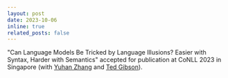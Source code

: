```yaml
---
layout: post
date: 2023-10-06
inline: true
related_posts: false
---
```


"Can Language Models Be Tricked by Language Illusions? Easier with Syntax,
Harder with Semantics" accepted for publication at CoNLL 2023 in Singapore 
(with [Yuhan Zhang](https://sites.google.com/view/yhzhang) and [Ted Gibson](http://tedlab.mit.edu/)). 

